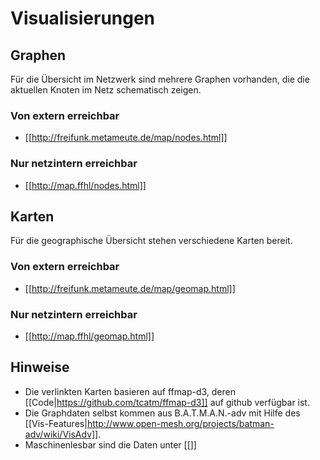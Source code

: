 # Visualisierungen

## Graphen
Für die Übersicht im Netzwerk sind mehrere Graphen vorhanden, die die aktuellen Knoten im Netz schematisch zeigen.

### Von extern erreichbar
 * [[http://freifunk.metameute.de/map/nodes.html]]

### Nur netzintern erreichbar
 * [[http://map.ffhl/nodes.html]]

## Karten
Für die geographische Übersicht stehen verschiedene Karten bereit.

### Von extern erreichbar
 * [[http://freifunk.metameute.de/map/geomap.html]]

### Nur netzintern erreichbar
 * [[http://map.ffhl/geomap.html]]

## Hinweise
 * Die verlinkten Karten basieren auf ffmap-d3, deren [[Code|https://github.com/tcatm/ffmap-d3]] auf github verfügbar ist.
 * Die Graphdaten selbst kommen aus B.A.T.M.A.N.-adv mit Hilfe des  [[Vis-Features|http://www.open-mesh.org/projects/batman-adv/wiki/VisAdv]].
 * Maschinenlesbar sind die Daten unter [[]]
